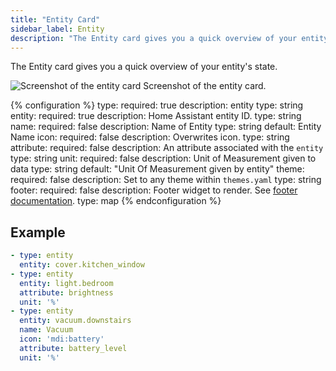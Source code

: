 ```yaml
---
title: "Entity Card"
sidebar_label: Entity
description: "The Entity card gives you a quick overview of your entity's state"
---
```


The Entity card gives you a quick overview of your entity's state.

<p class='img'>
  <img src='/images/lovelace/lovelace_entity_card.png' alt='Screenshot of the entity card'>
  Screenshot of the entity card.
</p>

{% configuration %}
type:
  required: true
  description: entity
  type: string
entity:
  required: true
  description: Home Assistant entity ID.
  type: string
name:
  required: false
  description: Name of Entity
  type: string
  default: Entity Name
icon:
  required: false
  description: Overwrites icon.
  type: string
attribute:
  required: false
  description: An attribute associated with the `entity`
  type: string
unit:
  required: false
  description: Unit of Measurement given to data
  type: string
  default: "Unit Of Measurement given by entity"
theme:
  required: false
  description: Set to any theme within `themes.yaml`
  type: string
footer:
  required: false
  description: Footer widget to render. See [footer documentation](/lovelace/header-footer/).
  type: map
{% endconfiguration %}

## Example

```yaml
- type: entity
  entity: cover.kitchen_window
- type: entity
  entity: light.bedroom
  attribute: brightness
  unit: '%'
- type: entity
  entity: vacuum.downstairs
  name: Vacuum
  icon: 'mdi:battery'
  attribute: battery_level
  unit: '%'
```